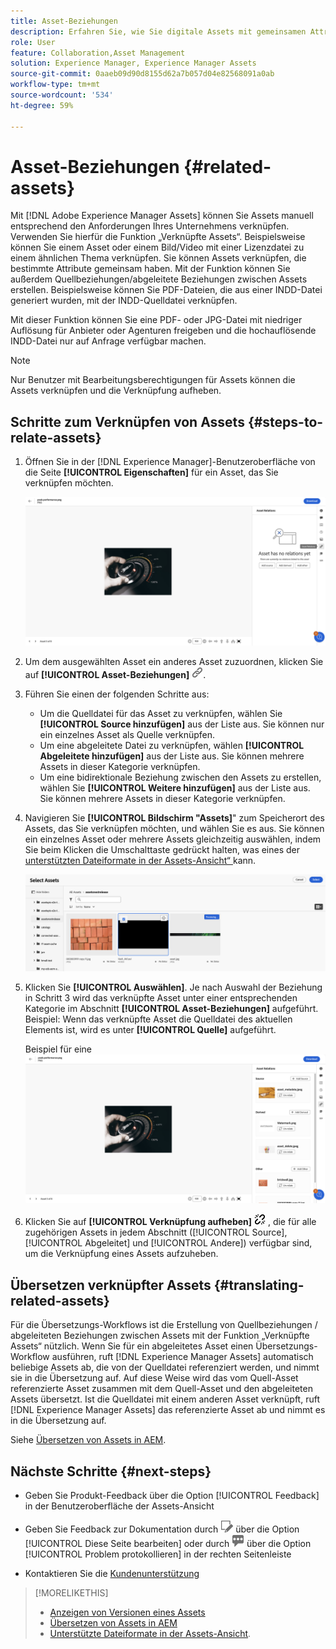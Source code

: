 ```yaml
---
title: Asset-Beziehungen
description: Erfahren Sie, wie Sie digitale Assets mit gemeinsamen Attributen verknüpfen. Erstellen Sie außerdem von der Quelle abgeleitete Beziehungen zwischen digitalen Assets mithilfe von Asset-Beziehungen.
role: User
feature: Collaboration,Asset Management
solution: Experience Manager, Experience Manager Assets
source-git-commit: 0aaeb09d90d8155d62a7b057d04e82568091a0ab
workflow-type: tm+mt
source-wordcount: '534'
ht-degree: 59%

---
```


# Asset-Beziehungen {#related-assets}

Mit [!DNL Adobe Experience Manager Assets] können Sie Assets manuell entsprechend den Anforderungen Ihres Unternehmens verknüpfen. Verwenden Sie hierfür die Funktion „Verknüpfte Assets“. Beispielsweise können Sie einem Asset oder einem Bild/Video mit einer Lizenzdatei zu einem ähnlichen Thema verknüpfen. Sie können Assets verknüpfen, die bestimmte Attribute gemeinsam haben. Mit der Funktion können Sie außerdem Quellbeziehungen/abgeleitete Beziehungen zwischen Assets erstellen. Beispielsweise können Sie PDF-Dateien, die aus einer INDD-Datei generiert wurden, mit der INDD-Quelldatei verknüpfen.

Mit dieser Funktion können Sie eine PDF- oder JPG-Datei mit niedriger Auflösung für Anbieter oder Agenturen freigeben und die hochauflösende INDD-Datei nur auf Anfrage verfügbar machen.

>[!NOTE]
>
>Nur Benutzer mit Bearbeitungsberechtigungen für Assets können die Assets verknüpfen und die Verknüpfung aufheben.

## Schritte zum Verknüpfen von Assets {#steps-to-relate-assets}

1. Öffnen Sie in der [!DNL Experience Manager]-Benutzeroberfläche von die Seite **[!UICONTROL Eigenschaften]** für ein Asset, das Sie verknüpfen möchten.

   ![Öffnen der Seite „Eigenschaften“ eines Assets, um das Asset zu verknüpfen](assets/asset-properties-relate-assets.png)

1. Um dem ausgewählten Asset ein anderes Asset zuzuordnen, klicken Sie auf **[!UICONTROL Asset-Beziehungen]** ![Verknüpfen von Assets](assets/do-not-localize/link-relate.png).
1. Führen Sie einen der folgenden Schritte aus:

   * Um die Quelldatei für das Asset zu verknüpfen, wählen Sie **[!UICONTROL Source hinzufügen]** aus der Liste aus. Sie können nur ein einzelnes Asset als Quelle verknüpfen.
   * Um eine abgeleitete Datei zu verknüpfen, wählen **[!UICONTROL Abgeleitete hinzufügen]** aus der Liste aus. Sie können mehrere Assets in dieser Kategorie verknüpfen.
   * Um eine bidirektionale Beziehung zwischen den Assets zu erstellen, wählen Sie **[!UICONTROL Weitere hinzufügen]** aus der Liste aus. Sie können mehrere Assets in dieser Kategorie verknüpfen.

1. Navigieren Sie **[!UICONTROL Bildschirm &quot;Assets]**&quot; zum Speicherort des Assets, das Sie verknüpfen möchten, und wählen Sie es aus. Sie können ein einzelnes Asset oder mehrere Assets gleichzeitig auswählen, indem Sie beim Klicken die Umschalttaste gedrückt halten, was eines der [unterstützten Dateiformate in der Assets-Ansicht“ ](supported-file-formats.md) kann.

   ![Verknüpftes Asset hinzufügen](assets/add-related-asset.png)

1. Klicken Sie **[!UICONTROL Auswählen]**. Je nach Auswahl der Beziehung in Schritt 3 wird das verknüpfte Asset unter einer entsprechenden Kategorie im Abschnitt **[!UICONTROL Asset-Beziehungen]** aufgeführt. Beispiel: Wenn das verknüpfte Asset die Quelldatei des aktuellen Elements ist, wird es unter **[!UICONTROL Quelle]** aufgeführt.

   Beispiel für eine ![Assets-Beziehung](assets/asset-relations-example.png)

1. Klicken Sie auf **[!UICONTROL Verknüpfung aufheben]** ![Verknüpfung von Assets aufheben](assets/do-not-localize/link-unrelate-icon.png) , die für alle zugehörigen Assets in jedem Abschnitt ([!UICONTROL Source], [!UICONTROL Abgeleitet] und [!UICONTROL Andere]) verfügbar sind, um die Verknüpfung eines Assets aufzuheben.

## Übersetzen verknüpfter Assets {#translating-related-assets}

Für die Übersetzungs-Workflows ist die Erstellung von Quellbeziehungen / abgeleiteten Beziehungen zwischen Assets mit der Funktion „Verknüpfte Assets“ nützlich. Wenn Sie für ein abgeleitetes Asset einen Übersetzungs-Workflow ausführen, ruft [!DNL Experience Manager Assets] automatisch beliebige Assets ab, die von der Quelldatei referenziert werden, und nimmt sie in die Übersetzung auf. Auf diese Weise wird das vom Quell-Asset referenzierte Asset zusammen mit dem Quell-Asset und den abgeleiteten Assets übersetzt. Ist die Quelldatei mit einem anderen Asset verknüpft, ruft [!DNL Experience Manager Assets] das referenzierte Asset ab und nimmt es in die Übersetzung auf.

Siehe [Übersetzen von Assets in AEM](https://experienceleague.adobe.com/de/docs/experience-manager-cloud-service/content/assets/admin/translate-assets).

## Nächste Schritte {#next-steps}

* Geben Sie Produkt-Feedback über die Option [!UICONTROL Feedback] in der Benutzeroberfläche der Assets-Ansicht

* Geben Sie Feedback zur Dokumentation durch ![Bearbeiten der Seite](assets/do-not-localize/edit-page.png) über die Option [!UICONTROL Diese Seite bearbeiten] oder durch ![Erstellen eines GitHub-Themas](assets/do-not-localize/github-issue.png) über die Option [!UICONTROL Problem protokollieren] in der rechten Seitenleiste

* Kontaktieren Sie die [Kundenunterstützung](https://experienceleague.adobe.com/de?support-solution=General#support)

>[!MORELIKETHIS]
>
>* [Anzeigen von Versionen eines Assets](manage-organize.md#view-versions)
>* [Übersetzen von Assets in AEM](https://experienceleague.adobe.com/de/docs/experience-manager-cloud-service/content/assets/admin/translate-assets)
>* [Unterstützte Dateiformate in der Assets-Ansicht](supported-file-formats.md).
